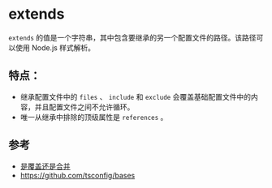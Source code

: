# extends

`extends` 的值是一个字符串，其中包含要继承的另一个配置文件的路径。该路径可以使用 Node.js 样式解析。

## 特点：

- 继承配置文件中的 `files` 、 `include` 和 `exclude` 会覆盖基础配置文件中的内容，并且配置文件之间不允许循环。
- 唯一从继承中排除的顶级属性是 `references` 。

## 参考

- [是覆盖还是合并](https://miyoon.medium.com/array-parameters-in-tsconfig-json-are-always-overwritten-11c80bb514e1)
- https://github.com/tsconfig/bases